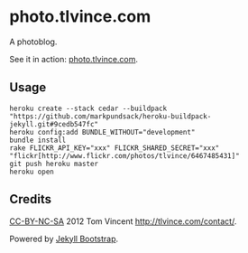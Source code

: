 # photo.tlvince.com

A photoblog.

See it in action: [photo.tlvince.com][pt].

## Usage

    heroku create --stack cedar --buildpack "https://github.com/markpundsack/heroku-buildpack-jekyll.git#9cedb547fc"
    heroku config:add BUNDLE_WITHOUT="development"
    bundle install
    rake FLICKR_API_KEY="xxx" FLICKR_SHARED_SECRET="xxx" "flickr[http://www.flickr.com/photos/tlvince/6467485431]"
    git push heroku master
    heroku open 

## Credits

[CC-BY-NC-SA][cc] 2012 Tom Vincent <http://tlvince.com/contact/>.

Powered by [Jekyll Bootstrap][jb].

  [jb]: http://jekyllbootstrap.com
  [cc]: http://creativecommons.org/licenses/by-nc-sa/3.0/
  [pt]: http://photo.tlvince.com/
